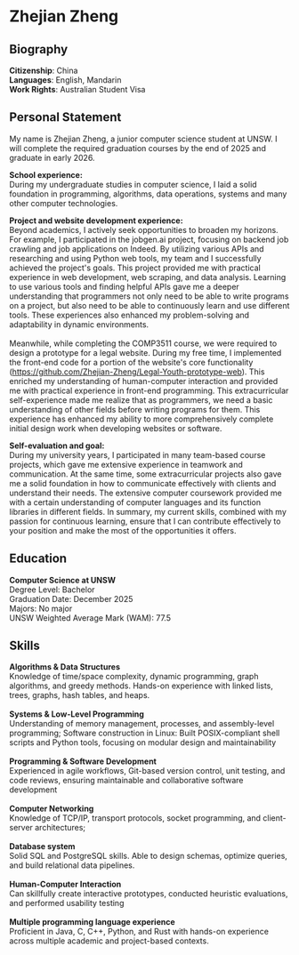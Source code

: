 # Zhejian Zheng
## Biography
**Citizenship**: China <br />
**Languages**:   English, Mandarin <br />
**Work Rights**: Australian Student Visa <br />
## Personal Statement
My name is Zhejian Zheng, a junior computer science student at UNSW. I will complete the required graduation courses by the end of 2025 and graduate in early 2026.

**School experience:** <br />
During my undergraduate studies in computer science, I laid a solid foundation in programming, algorithms, data operations, systems and many other computer technologies.

**Project and website development experience:** <br />
Beyond academics, I actively seek opportunities to broaden my horizons. For example, I participated in the jobgen.ai project, focusing on backend job crawling and job applications on Indeed. By utilizing various APIs and researching and using Python web tools, my team and I successfully achieved the project's goals. This project provided me with practical experience in web development, web scraping, and data analysis. Learning to use various tools and finding helpful APIs gave me a deeper understanding that programmers not only need to be able to write programs on a project, but also need to be able to continuously learn and use different tools. These experiences also enhanced my problem-solving and adaptability in dynamic environments. <br />
<br />
Meanwhile, while completing the COMP3511 course, we were required to design a prototype for a legal website. During my free time, I implemented the front-end code for a portion of the website's core functionality (https://github.com/Zhejian-Zheng/Legal-Youth-prototype-web). This enriched my understanding of human-computer interaction and provided me with practical experience in front-end programming. This extracurricular self-experience made me realize that as programmers, we need a basic understanding of other fields before writing programs for them. This experience has enhanced my ability to more comprehensively complete initial design work when developing websites or software.

**Self-evaluation and goal:** <br />
During my university years, I participated in many team-based course projects, which gave me extensive experience in teamwork and communication. At the same time, some extracurricular projects also gave me a solid foundation in how to communicate effectively with clients and understand their needs. The extensive computer coursework provided me with a certain understanding of computer languages ​​and its function libraries in different fields. In summary, my current skills, combined with my passion for continuous learning, ensure that I can contribute effectively to your position and make the most of the opportunities it offers.

## Education
**Computer Science at UNSW** <br />
Degree Level: Bachelor <br />
Graduation Date: December 2025 <br />
Majors: No major <br />
UNSW Weighted Average Mark (WAM): 77.5 <br />

## Skills
**Algorithms & Data Structures** <br />
Knowledge of time/space complexity, dynamic programming, graph algorithms, and greedy methods. Hands-on experience with linked lists, trees, graphs, hash tables, and heaps. <br />
<br />
**Systems & Low-Level Programming** <br />
Understanding of memory management, processes, and assembly-level programming; Software construction in Linux: Built POSIX-compliant shell scripts and Python tools, focusing on modular design and maintainability <br /> 
<br />
**Programming & Software Development** <br />
Experienced in agile workflows, Git-based version control, unit testing, and code reviews, ensuring maintainable and collaborative software development <br />
<br />
**Computer Networking** <br />
Knowledge of TCP/IP, transport protocols, socket programming, and client-server architectures; <br />
<br />
**Database system** <br />
Solid SQL and PostgreSQL skills. Able to design schemas, optimize queries, and build relational data pipelines. <br />
<br />
**Human-Computer Interaction** <br />
Can skillfully create interactive prototypes, conducted heuristic evaluations, and performed usability testing <br />
<br />
**Multiple programming language experience** <br />
Proficient in Java, C, C++, Python, and Rust with hands-on experience across multiple academic and project-based contexts. <br />
<br />
